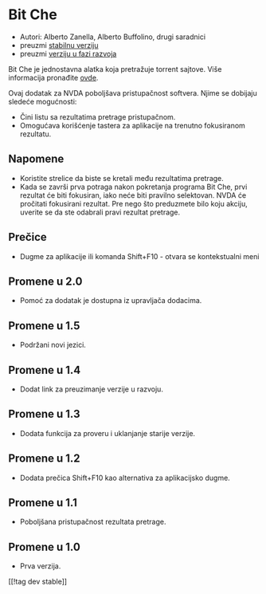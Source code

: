 # Bit Che #
*   Autori: Alberto Zanella, Alberto Buffolino, drugi saradnici
*   preuzmi [stabilnu verziju][1]
*   preuzmi [verziju u fazi razvoja][3]

Bit Che je jednostavna alatka koja pretražuje torrent sajtove.  Više
informacija pronađite [ovde][2].

Ovaj dodatak za NVDA poboljšava pristupačnost softvera. Njime se dobijaju
sledeće mogućnosti:

*   Čini listu sa rezultatima pretrage pristupačnom.
*   Omogućava korišćenje tastera za aplikacije na trenutno fokusiranom
    rezultatu.


## Napomene ##
*   Koristite strelice da biste se kretali među rezultatima pretrage.
*   Kada se završi prva potraga nakon pokretanja programa Bit Che, prvi
    rezultat će biti fokusiran, iako neće biti pravilno selektovan. NVDA će
    pročitati fokusirani rezultat. Pre nego što preduzmete bilo koju akciju,
    uverite se da ste odabrali pravi rezultat pretrage.


## Prečice ##
*   Dugme za aplikacije ili komanda Shift+F10 - otvara se kontekstualni meni


## Promene u 2.0 ##
*   Pomoć za dodatak je dostupna iz upravljača dodacima.

## Promene u 1.5 ##
*   Podržani novi jezici.

## Promene u 1.4 ##
*   Dodat link za preuzimanje verzije u razvoju.

## Promene u 1.3 ##
*   Dodata funkcija za proveru i uklanjanje starije verzije.

## Promene u 1.2 ##
*   Dodata prečica Shift+F10 kao alternativa za aplikacijsko dugme.

## Promene u 1.1 ##
*   Poboljšana pristupačnost rezultata pretrage.

## Promene u 1.0 ##
*   Prva verzija.

[[!tag dev stable]]

[1]: https://addons.nvda-project.org/files/get.php?file=bc

[2]: https://www.convivea.com

[3]: https://addons.nvda-project.org/files/get.php?file=bc-dev
